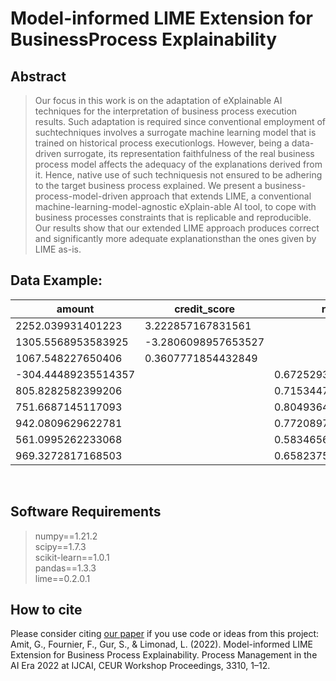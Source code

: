 # Model-informed LIME Extension for BusinessProcess Explainability
## Abstract
> Our focus in this work is on the adaptation of eXplainable AI
> techniques for the interpretation of business process execution results. 
> Such adaptation is required since conventional employment of suchtechniques
> involves a surrogate machine learning model that is trained on historical process
> executionlogs. However, being a data-driven surrogate, its representation
> faithfulness of the real business process model affects the adequacy of the 
> explanations derived from it.  Hence, native use of such techniquesis not 
> ensured to be adhering to the target business process explained. 
> We present a business-process-model-driven approach that extends LIME,
> a conventional machine-learning-model-agnostic eXplain-able AI tool,
> to cope with business processes constraints that is replicable and reproducible. 
> Our results show that our extended LIME approach produces correct and significantly 
> more adequate explanationsthan the ones given by LIME as-is.
​
## Data Example:
|amount             |credit_score       |risk               |is_credit|is_skilled|done_accept|
|-------------------|-------------------|-------------------|---------|----------|-----------|
|2252.039931401223  |3.222857167831561  |                   |True     |False     |True       |
|1305.5568953583925 |-3.2806098957653527|                   |True     |True      |False      |
|1067.548227650406  |0.3607771854432849 |                   |True     |True      |False      |
|-304.44489235514357|                   |0.672529318111246  |False    |True      |False      |
|805.8282582399206  |                   |0.7153447736537529 |False    |True      |False      |
|751.6687145117093  |                   |0.8049364265338377 |False    |True      |False      |
|942.0809629622781  |                   |0.7720897189668916 |False    |True      |False      |
|561.0995262233068  |                   |0.5834656266897115 |False    |False     |True       |
|969.3272817168503  |                   |0.6582375621427342 |False    |True      |False      |
​
​
## Software Requirements
> numpy==1.21.2 \
> scipy==1.7.3\
> scikit-learn==1.0.1 \
> pandas==1.3.3 \
> lime==0.2.0.1
​
​
## How to cite
Please consider citing [our paper](https://ceur-ws.org/Vol-3310/paper1.pdf) if you use code or ideas from this project:\
Amit, G., Fournier, F., Gur, S., & Limonad, L. (2022). Model-informed LIME Extension for Business Process Explainability. Process Management in the AI Era 2022 at IJCAI, CEUR Workshop Proceedings, 3310, 1–12.
